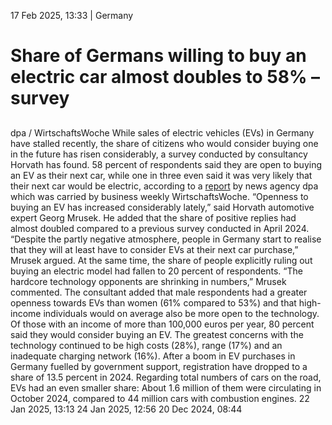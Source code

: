 17 Feb 2025, 13:33
| 
Germany
# Share of Germans willing to buy an electric car almost doubles to 58% – survey
## 
dpa / WirtschaftsWoche
While sales of electric vehicles (EVs) in Germany have stalled recently, the share of citizens who would consider buying one in the future has risen considerably, a survey conducted by consultancy Horvath has found. 58 percent of respondents said they are open to buying an EV as their next car, while one in three even said it was very likely that their next car would be electric, according to a [report](https://www.wiwo.de/technologie/mobilitaet/elektromobilitaet-umfrage-interesse-an-e-autos-waechst-trotz-kauf-flaute/30215556.html) by news agency dpa which was carried by business weekly WirtschaftsWoche. “Openness to buying an EV has increased considerably lately,” said Horvath automotive expert Georg Mrusek. He added that the share of positive replies had almost doubled compared to a previous survey conducted in April 2024. “Despite the partly negative atmosphere, people in Germany start to realise that they will at least have to consider EVs at their next car purchase,” Mrusek argued.
At the same time, the share of people explicitly ruling out buying an electric model had fallen to 20 percent of respondents. “The hardcore technology opponents are shrinking in numbers,” Mrusek commented. The consultant added that male respondents had a greater openness towards EVs than women (61% compared to 53%) and that high-income individuals would on average also be more open to the technology. Of those with an income of more than 100,000 euros per year, 80 percent said they would consider buying an EV. The greatest concerns with the technology continued to be high costs (28%), range (17%) and an inadequate charging network (16%).
After a boom in EV purchases in Germany fuelled by government support, registration have dropped to a share of 13.5 percent in 2024. Regarding total numbers of cars on the road, EVs had an even smaller share: About 1.6 million of them were circulating in October 2024, compared to 44 million cars with combustion engines.
22 Jan 2025, 13:13
24 Jan 2025, 12:56
20 Dec 2024, 08:44